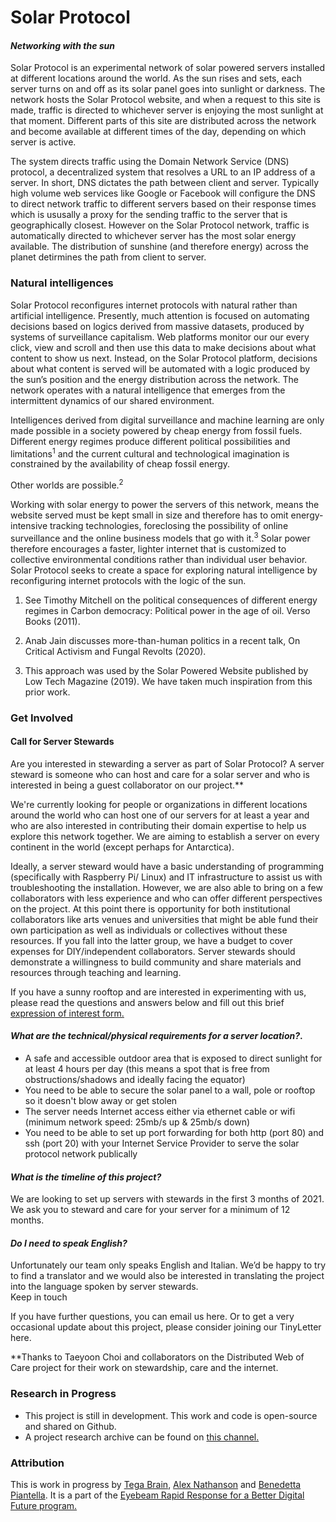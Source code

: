 
# Solar Protocol  
#### *Networking with the sun*  
  
Solar Protocol is an experimental network of solar powered servers installed at different locations around the world. As the sun rises and sets, each server turns on and off as its solar panel goes into sunlight or darkness. The network hosts the Solar Protocol website, and when a request to this site is made, traffic is directed to whichever server is enjoying the most sunlight at that moment. Different parts of this site are distributed across the network and become available at different times of the day, depending on which server is active.  
  
The system directs traffic using the Domain Network Service (DNS) protocol, a decentralized system that resolves a URL to an IP address of a server. In short, DNS dictates the path between client and server. Typically high volume web services like Google or Facebook will configure the DNS to direct network traffic to different servers based on their response times which is ususally a proxy for the sending traffic to the server that is geographically closest. However on the Solar Protocol network, traffic is automatically directed to whichever server has the most solar energy available. The distribution of sunshine (and therefore energy) across the planet detirmines the path from client to server.   
  
### Natural intelligences  
  
Solar Protocol reconfigures internet protocols with natural rather than artificial intelligence. Presently, much attention is focused on automating decisions based on logics derived from massive datasets, produced by systems of surveillance capitalism. Web platforms monitor our our every click, view and scroll and then use this data to make decisions about what content to show us next. Instead, on the Solar Protocol platform, decisions about what content is served will be automated with a logic produced by the sun’s position and the energy distribution across the network. The network operates with a natural intelligence that emerges from the intermittent dynamics of our shared environment.  
  
Intelligences derived from digital surveillance and machine learning are only made possible in a society powered by cheap energy from fossil fuels. Different energy regimes produce different political possibilities and limitations<sup>1</sup> and the current cultural and technological imagination is constrained by the availability of cheap fossil energy.  
  
Other worlds are possible.<sup>2</sup>  
  
Working with solar energy to power the servers of this network, means the website served must be kept small in size and therefore has to omit energy-intensive tracking technologies, foreclosing the possibility of online surveillance and the online business models that go with it.<sup>3</sup> Solar power therefore encourages a faster, lighter internet that is customized to collective environmental conditions rather than individual user behavior. Solar Protocol seeks to create a space for exploring natural intelligence by reconfiguring internet protocols with the logic of the sun.  
  
1. See Timothy Mitchell on the political consequences of different energy regimes in Carbon democracy: Political power in the age of oil. Verso Books (2011).  
  
2. Anab Jain discusses more-than-human politics in a recent talk, On Critical Activism and Fungal Revolts (2020).  
  
3. This approach was used by the Solar Powered Website published by Low Tech Magazine (2019). We have taken much inspiration from this prior work.  

### Get Involved   
#### Call for Server Stewards  
  
Are you interested in stewarding a server as part of Solar Protocol? A server steward is someone who can host and care for a solar server and who is interested in being a guest collaborator on our project.**  
  
We're currently looking for people or organizations in different locations around the world who can host one of our servers for at least a year and who are also interested in contributing their domain expertise to help us explore this network together. We are aiming to establish a server on every continent in the world (except perhaps for Antarctica).  
  
Ideally, a server steward would have a basic understanding of programming (specifically with Raspberry Pi/ Linux) and IT infrastructure to assist us with troubleshooting the installation. However, we are also able to bring on a few collaborators with less experience and who can offer different perspectives on the project. At this point there is opportunity for both institutional collaborators like arts venues and universities that might be able fund their own participation as well as individuals or collectives without these resources. If you fall into the latter group, we have a budget to cover expenses for DIY/independent collaborators. Server stewards should demonstrate a willingness to build community and share materials and resources through teaching and learning.  
  
If you have a sunny rooftop and are interested in experimenting with us, please read the questions and answers below and fill out this brief [expression of interest form.](https://airtable.com/shrwTVfy9TAvg5oHk)
#### *What are the technical/physical requirements for a server location?*. 
  
* A safe and accessible outdoor area that is exposed to direct sunlight for at least 4 hours per day (this means a spot that is free from obstructions/shadows and ideally facing the equator)  
* You need to be able to secure the solar panel to a wall, pole or rooftop so it doesn't blow away or get stolen  
* The server needs Internet access either via ethernet cable or wifi (minimum network speed: 25mb/s up & 25mb/s down)  
* You need to be able to set up port forwarding for both http (port 80) and ssh (port 20) with your Internet Service Provider to serve the solar protocol network publically  

#### *What is the timeline of this project?*

We are looking to set up servers with stewards in the first 3 months of 2021. We ask you to steward and care for your server for a minimum of 12 months.
#### *Do I need to speak English?*  
  
Unfortunately our team only speaks English and Italian. We’d be happy to try to find a translator and we would also be interested in translating the project into the language spoken by server stewards.  
Keep in touch

If you have further questions, you can email us here. Or to get a very occasional update about this project, please consider joining our TinyLetter here.

**Thanks to Taeyoon Choi and collaborators on the Distributed Web of Care project for their work on stewardship, care and the internet.
### Research in Progress  

* This project is still in development. This work and code is open-source and shared on Github.  
* A project research archive can be found on [this channel.](https://www.are.na/tega-brain/solar-powered-media)  

### Attribution
  
This is work in progress by [Tega Brain](http://tegabrain.com/), [Alex Nathanson](http://www.alexnathanson.com/about.html) and [Benedetta Piantella](https://engineering.nyu.edu/faculty/benedetta-piantella). It is a part of the [Eyebeam Rapid Response for a Better Digital Future program.](https://www.eyebeam.org/rapidresponse/) 